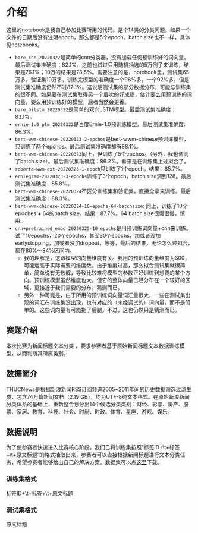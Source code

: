 # 介绍

这里的notebook是我自己参加比赛所用的代码。是个14类的分类问题。如果一个文件的日期后没有注明epoch，那么都是5个epoch。batch size也不一样，具体见notebooks。

- `bare_cnn_20220322`是简单的cnn分类器，没有加载任何预训练好的词向量。最后测试集准确度：82.1%。之前也试过只用随机抽选的5万例子来训练，结果是76.1%；10万的结果是78.5%。需要注意的是，notebook里，测试集65万多，验证集10万多，训练完模型的准确度一个96%多，一个92%多，但是测试集准确度仍然不过82.1%。这说明测试集的部分数据分布，可能与训练集的很不同。如果要在测试集取得另一个层次的好成绩，估计要么用预训练的词向量，要么用预训练好的模型，后者当然会更香。
- `bare_bilstm_20220322`是简单的双向LSTM模型。最后测试集准确度：83.1%。
- `ernie-1.0_ptm_20220322`是百度Ernie-1.0预训练模型。最后测试集准确度: 86.3%。
- `bert-wwm-chinese-20220323-2-epchos`是bert-wwm-chinese预训练模型，只训练了两个epchos。最后测试集准确度却有88.1%。
- `bert-wwm-chinese-20220323`同上，但训练了5个epchos。（另外，我也调高了batch size）。最后测试集准确度：86.2%。看来是在训练集上过拟合了。
- `roberta-wwm-ext-20220323-1-epoch`只训练了1个epoch。结果：85.7%。
- `erniegram-20220323-3-epochs`训练了3个epoch，batch size调到128。最后测试集准确度：85.8%。
- `bert-wwm-chinese-20220324`不区分训练集和验证集，直接全拿来训练。最后测试集准确度：88.3%。
- `bert-wwm-chinese-20220324-10-epochs-64-batchsize`: 同上，训练了10个epoches + 64的batch size。结果：87.7%。64 batch size很慢很慢，慎用。
- `cnn+pretrained_embd-20220325-10-epochs`是用预训练词向量+cnn来训练。试了10epochs，20个epochs，甚至30个epochs，加或者没加earlystopping，加或者没加dropout，等等，最后的结果，无论怎么过拟合，都在80%～84%区间内。
	- 我的理解是，这跟模型的向量维度有关。我用的预训练向量维度为300，可能远高于实际需要的维度数。由于维度过高，那么拟合测试集就很简单，简单说有无数解，导致比较难将模型的参数正好训练到想要的某个方向。预训练模型虽然维度也大，但它的整体向量已经分布在一个较好的区域，更接近于我们需要的分布。猜测而已。
	- 另外一种可能是，由于所用的预训练词向量词汇量很大，一些在测试集出现的词汇在训练集没出现，也有对应的（未经调试的）词向量，而不是简单的<UNK>。这些词向量有可能拖了后腿。不过，这也仍然只是猜测而已。

## 赛题介绍

本次比赛为新闻标题文本分类 ，要求参赛者基于原始新闻标题文本数据训练模型，从而判断其所属类别。

## 数据简介

THUCNews是根据新浪新闻RSS订阅频道2005~2011年间的历史数据筛选过滤生成，包含74万篇新闻文档（2.19 GB），均为UTF-8纯文本格式。在原始新浪新闻分类体系的基础上，重新整合划分出14个候选分类类别：财经、彩票、房产、股票、家居、教育、科技、社会、时尚、时政、体育、星座、游戏、娱乐。

## 数据说明

为了使参赛者快速进入比赛核心阶段，我们已将训练集按照“标签ID+\t+标签+\t+原文标题”的格式抽取出来，参赛者可以直接根据新闻标题进行文本分类任务，希望参赛者能够给出自己的解决方案。数据集可以点[这里](https://aistudio.baidu.com/aistudio/datasetdetail/12701)下载。

### 训练集格式
标签ID+\t+标签+\t+原文标题

### 测试集格式
原文标题